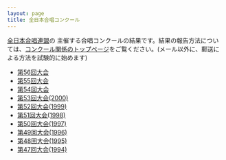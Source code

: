 ```yaml
---
layout: page
title: 全日本合唱コンクール
---
```

[全日本合唱連盟](http://www.jcanet.or.jp/)の
主催する合唱コンクールの結果です。結果の報告方法については、[コンクール関係のトップページ](../)をご覧ください。(メール以外に、郵送による方法を試験的に始めます)

-   [第56回大会](http://chorusroom.org/concours/jca/56th/)
-   [第55回大会](http://chorusroom.org/concours/jca/55th/)
-   [第54回大会](http://chorusroom.org/concours/jca/54th/)
-   [第53回大会(2000)](http://chorusroom.org/concours/jca/53rd/)
-   [第52回大会(1999)](http://chorusroom.org/concours/jca/52nd/)
-   [第51回大会(1998)](http://chorusroom.org/concours/jca/51st/)
-   [第50回大会(1997)](http://chorusroom.org/concours/jca/50th/)
-   [第49回大会(1996)](http://chorusroom.org/concours/jca/49th/)
-   [第48回大会(1995)](http://chorusroom.org/concours/jca/48th/)
-   [第47回大会(1994)](http://chorusroom.org/concours/jca/47th/)
